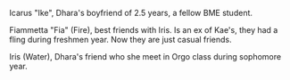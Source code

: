Icarus "Ike", Dhara's boyfriend of 2.5 years, a fellow BME student.

Fiammetta "Fia" (Fire), best friends with Iris. Is an ex of Kae's, they had a fling during freshmen year. Now they are just casual friends.

Iris (Water), Dhara's friend who she meet in Orgo class during sophomore year.
